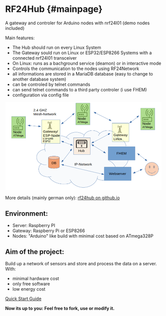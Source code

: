 RF24Hub {#mainpage}
=====
 
A gateway and controler for Arduino nodes with nrf24l01 (demo nodes included)

Main features:

- The Hub should run on every Linux System
- The Gateway sould run on Linux or ESP32/ESP8266 Systems with a connected nrf24l01 transceiver
- On Linux: runs as a bachground service (deamon) or in interactive mode
- Controls the communication to the nodes using RF24Network
- all informations are stored in a MariaDB database (easy to change to another database system)
- can be controled by telnet commands
- can send telnet commands to a third party controler (i use FHEM)
- configuration via config file

![alt text](https://raw.githubusercontent.com/wilmsn/RF24Hub/master/doc/overview.png "RF24Hub overview")

More details (mainly german only): [rf24hub on github.io](http://wilmsn.github.io/rf24hub/doxygen/index.html)

## Environment:
- Server: Raspberry PI
- Gateway: Raspberry Pi or ESP8266
- Nodes: "Arduino" like build with minimal cost based on ATmega328P

## Aim of the project:
Build up a network of sensors and store and process the data on a server.
With:
- minimal hardware cost
- only free software
- low energy cost

[Quick Start Guide](https://wilmsn.github.io/rf24hub/doc/quickstartguide.html)


**Now its up to you:**
**Feel free to fork, use or modify it.**


